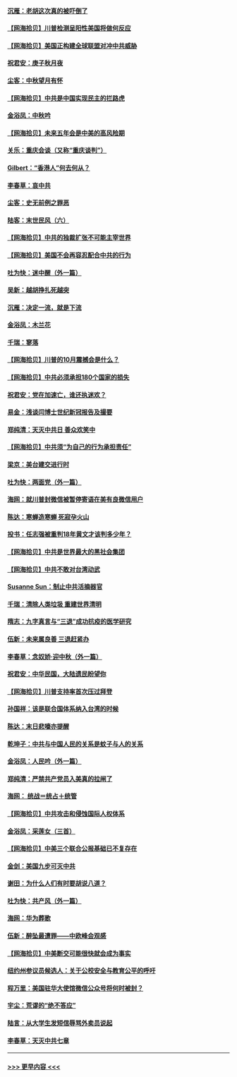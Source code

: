 #### [沉雁：老胡这次真的被吓倒了](../pages/nsc993/n12449796.md?t=10040251) 
#### [【网海拾贝】川普检测呈阳性美国将做何反应](../pages/nsc993/n12449042.md?t=10040251) 
#### [【网海拾贝】美国正构建全球联盟对冲中共威胁](../pages/nsc993/n12446580.md?t=10040251) 
#### [祝君安：庚子秋月夜](../pages/nsc993/n12445870.md?t=10040251) 
#### [尘客：中秋望月有怀](../pages/nsc993/n12444632.md?t=10040251) 
#### [【网海拾贝】中共是中国实现民主的拦路虎](../pages/nsc993/n12443573.md?t=10040251) 
#### [金浴凤：中秋吟](../pages/nsc993/n12441773.md?t=10040251) 
#### [【网海拾贝】未来五年会是中美的高风险期](../pages/nsc993/n12440760.md?t=10040251) 
#### [关乐：重庆会谈（又称“重庆谈判”）](../pages/nsc993/n12437525.md?t=10040251) 
#### [Gilbert：“香港人”何去何从？](../pages/nsc993/n12435894.md?t=10040251) 
#### [李春草：哀中共](../pages/nsc993/n12435874.md?t=10040251) 
#### [尘客：史无前例之罪恶](../pages/nsc993/n12435762.md?t=10040251) 
#### [陆客：末世民风（六）](../pages/nsc993/n12435354.md?t=10040251) 
#### [【网海拾贝】中共的独裁扩张不可能主宰世界](../pages/nsc993/n12435151.md?t=10040251) 
#### [【网海拾贝】美国不会再容忍配合中共的行为](../pages/nsc993/n12433808.md?t=10040251) 
#### [吐为快：迷中醒（外一篇）](../pages/nsc993/n12433585.md?t=10040251) 
#### [吴新：越胡挣扎死越突](../pages/nsc993/n12433562.md?t=10040251) 
#### [沉雁：决定一流，就是下流](../pages/nsc993/n12432128.md?t=10040251) 
#### [金浴凤：木兰花](../pages/nsc993/n12432124.md?t=10040251) 
#### [千瑞：寥落](../pages/nsc993/n12432071.md?t=10040251) 
#### [【网海拾贝】川普的10月震撼会是什么？](../pages/nsc993/n12431624.md?t=10040251) 
#### [【网海拾贝】中共必须承担180个国家的损失](../pages/nsc993/n12428893.md?t=10040251) 
#### [祝君安：党在加速亡，谁还执迷欢？](../pages/nsc993/n12428652.md?t=10040251) 
#### [易金：浅谈闫博士世纪新冠报告及撮要](../pages/nsc993/n12426822.md?t=10040251) 
#### [郑纯清：天灭中共日 善众欢笑中](../pages/nsc993/n12426784.md?t=10040251) 
#### [【网海拾贝】中共须“为自己的行为承担责任”](../pages/nsc993/n12426067.md?t=10040251) 
#### [梁京：美台建交进行时](../pages/nsc993/n12424066.md?t=10040251) 
#### [吐为快：两面党（外一篇）](../pages/nsc993/n12424043.md?t=10040251) 
#### [海网：就川普封微信被暂停寄语在美有良微信用户](../pages/nsc993/n12424021.md?t=10040251) 
#### [陈达：寒蝉造寒蝉 死寂孕火山](../pages/nsc993/n12423958.md?t=10040251) 
#### [投书：任志强被重判18年黄文才该判多少年？](../pages/nsc993/n12423672.md?t=10040251) 
#### [【网海拾贝】中共是世界最大的黑社会集团](../pages/nsc993/n12423543.md?t=10040251) 
#### [【网海拾贝】中共不敢对台湾动武](../pages/nsc993/n12421418.md?t=10040251) 
#### [Susanne Sun：制止中共活摘器官](../pages/nsc993/n12419654.md?t=10040251) 
#### [千瑞：清除人类垃圾 重建世界清明](../pages/nsc993/n12419414.md?t=10040251) 
#### [隋志：九字真言与“三退”成功抗疫的医学研究](../pages/nsc993/n12419248.md?t=10040251) 
#### [伍新：未来属良善 三退赶紧办](../pages/nsc993/n12418496.md?t=10040251) 
#### [李春草：念奴娇·迎中秋（外一篇）](../pages/nsc993/n12418465.md?t=10040251) 
#### [祝君安：中华民国，大陆遗民盼望你](../pages/nsc993/n12418089.md?t=10040251) 
#### [【网海拾贝】川普支持率首次压过拜登](../pages/nsc993/n12418050.md?t=10040251) 
#### [孙国祥：该是联合国体系纳入台湾的时候](../pages/nsc993/n12417369.md?t=10040251) 
#### [陈达：末日悲嚎亦提醒](../pages/nsc993/n12416736.md?t=10040251) 
#### [乾坤子：中共与中国人民的关系是蚊子与人的关系](../pages/nsc993/n12416632.md?t=10040251) 
#### [金浴凤：人民吟（外一篇）](../pages/nsc993/n12416567.md?t=10040251) 
#### [郑纯清：严禁共产党员入美真的拉闸了](../pages/nsc993/n12416550.md?t=10040251) 
#### [海网： 统战＝统占＋统管](../pages/nsc993/n12416404.md?t=10040251) 
#### [【网海拾贝】中共攻击和侵蚀国际人权体系](../pages/nsc993/n12416250.md?t=10040251) 
#### [金浴凤：采莲女（三首）](../pages/nsc993/n12415517.md?t=10040251) 
#### [【网海拾贝】中美三个联合公报基础已不复存在](../pages/nsc993/n12415054.md?t=10040251) 
#### [金剑：美国九步可灭中共](../pages/nsc993/n12413183.md?t=10040251) 
#### [谢田：为什么人们有时要胡说八道？](../pages/nsc993/n12411861.md?t=10040251) 
#### [吐为快：共产风（外一篇）](../pages/nsc993/n12411761.md?t=10040251) 
#### [海网：华为葬歌](../pages/nsc993/n12410381.md?t=10040251) 
#### [伍新：醉坠最遭罪——中欧峰会观感](../pages/nsc993/n12410364.md?t=10040251) 
#### [【网海拾贝】中美断交可能很快就会成为事实](../pages/nsc993/n12409495.md?t=10040251) 
#### [纽约州参议员候选人：关于公校安全与教育公平的呼吁](../pages/nsc993/n12409228.md?t=10040251) 
#### [程万里：美国驻华大使馆微信公众号将何时被封？](../pages/nsc993/n12407397.md?t=10040251) 
#### [宇尘：荒谬的“绝不答应”](../pages/nsc993/n12407360.md?t=10040251) 
#### [陆言：从大学生发短信辱骂外卖员说起](../pages/nsc993/n12407285.md?t=10040251) 
#### [李春草：天灭中共七章](../pages/nsc993/n12406988.md?t=10040251) 

----
#### [ >>> 更早内容 <<< ](../indexes/nsc993-earlier.md)

